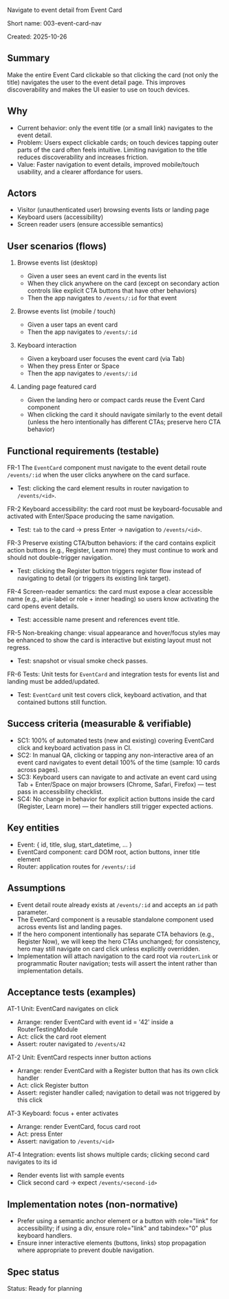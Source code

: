 Navigate to event detail from Event Card

Short name: 003-event-card-nav

Created: 2025-10-26

Summary
-------
Make the entire Event Card clickable so that clicking the card (not only the title) navigates the user to the event detail page. This improves discoverability and makes the UI easier to use on touch devices.

Why
---
- Current behavior: only the event title (or a small link) navigates to the event detail.
- Problem: Users expect clickable cards; on touch devices tapping outer parts of the card often feels intuitive. Limiting navigation to the title reduces discoverability and increases friction.
- Value: Faster navigation to event details, improved mobile/touch usability, and a clearer affordance for users.

Actors
------
- Visitor (unauthenticated user) browsing events lists or landing page
- Keyboard users (accessibility)
- Screen reader users (ensure accessible semantics)

User scenarios (flows)
----------------------
1) Browse events list (desktop)
   - Given a user sees an event card in the events list
   - When they click anywhere on the card (except on secondary action controls like explicit CTA buttons that have other behaviors)
   - Then the app navigates to `/events/:id` for that event

2) Browse events list (mobile / touch)
   - Given a user taps an event card
   - Then the app navigates to `/events/:id`

3) Keyboard interaction
   - Given a keyboard user focuses the event card (via Tab)
   - When they press Enter or Space
   - Then the app navigates to `/events/:id`

4) Landing page featured card
   - Given the landing hero or compact cards reuse the Event Card component
   - When clicking the card it should navigate similarly to the event detail (unless the hero intentionally has different CTAs; preserve hero CTA behavior)

Functional requirements (testable)
---------------------------------
FR-1 The `EventCard` component must navigate to the event detail route `/events/:id` when the user clicks anywhere on the card surface.
  - Test: clicking the card element results in router navigation to `/events/<id>`.

FR-2 Keyboard accessibility: the card root must be keyboard-focusable and activated with Enter/Space producing the same navigation.
  - Test: ``tab`` to the card -> press Enter -> navigation to `/events/<id>`.

FR-3 Preserve existing CTA/button behaviors: if the card contains explicit action buttons (e.g., Register, Learn more) they must continue to work and should not double-trigger navigation.
  - Test: clicking the Register button triggers register flow instead of navigating to detail (or triggers its existing link target).

FR-4 Screen-reader semantics: the card must expose a clear accessible name (e.g., aria-label or role + inner heading) so users know activating the card opens event details.
  - Test: accessible name present and references event title.

FR-5 Non-breaking change: visual appearance and hover/focus styles may be enhanced to show the card is interactive but existing layout must not regress.
  - Test: snapshot or visual smoke check passes.

FR-6 Tests: Unit tests for `EventCard` and integration tests for events list and landing must be added/updated.
  - Test: `EventCard` unit test covers click, keyboard activation, and that contained buttons still function.

Success criteria (measurable & verifiable)
-----------------------------------------
- SC1: 100% of automated tests (new and existing) covering EventCard click and keyboard activation pass in CI.
- SC2: In manual QA, clicking or tapping any non-interactive area of an event card navigates to event detail 100% of the time (sample: 10 cards across pages).
- SC3: Keyboard users can navigate to and activate an event card using Tab + Enter/Space on major browsers (Chrome, Safari, Firefox) — test pass in accessibility checklist.
- SC4: No change in behavior for explicit action buttons inside the card (Register, Learn more) — their handlers still trigger expected actions.

Key entities
------------
- Event: { id, title, slug, start_datetime, ... }
- EventCard component: card DOM root, action buttons, inner title element
- Router: application routes for `/events/:id`

Assumptions
-----------
- Event detail route already exists at `/events/:id` and accepts an `id` path parameter.
- The EventCard component is a reusable standalone component used across events list and landing pages.
- If the hero component intentionally has separate CTA behaviors (e.g., Register Now), we will keep the hero CTAs unchanged; for consistency, hero may still navigate on card click unless explicitly overridden.
- Implementation will attach navigation to the card root via `routerLink` or programmatic Router navigation; tests will assert the intent rather than implementation details.

Acceptance tests (examples)
---------------------------
AT-1 Unit: EventCard navigates on click
  - Arrange: render EventCard with event id = '42' inside a RouterTestingModule
  - Act: click the card root element
  - Assert: router navigated to `/events/42`

AT-2 Unit: EventCard respects inner button actions
  - Arrange: render EventCard with a Register button that has its own click handler
  - Act: click Register button
  - Assert: register handler called; navigation to detail was not triggered by this click

AT-3 Keyboard: focus + enter activates
  - Arrange: render EventCard, focus card root
  - Act: press Enter
  - Assert: navigation to `/events/<id>`

AT-4 Integration: events list shows multiple cards; clicking second card navigates to its id
  - Render events list with sample events
  - Click second card -> expect `/events/<second-id>`

Implementation notes (non-normative)
----------------------------------
- Prefer using a semantic anchor element or a button with role="link" for accessibility; if using a div, ensure role="link" and tabindex="0" plus keyboard handlers.
- Ensure inner interactive elements (buttons, links) stop propagation where appropriate to prevent double navigation.

Spec status
-----------
Status: Ready for planning
